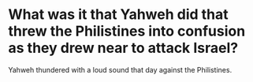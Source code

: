 # What was it that Yahweh did that threw the Philistines into confusion as they drew near to attack Israel?

Yahweh thundered with a loud sound that day against the Philistines.
